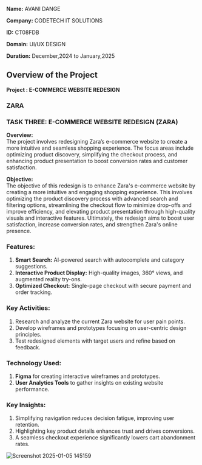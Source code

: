**Name:** AVANI DANGE

**Company:** CODETECH IT SOLUTIONS

**ID:**  CT08FDB

**Domain:** UI/UX DESIGN

**Duration:** December,2024 to January,2025

## Overview of the Project
**Project :  E-COMMERCE WEBSITE REDESIGN**
### ZARA
### **TASK THREE: E-COMMERCE WEBSITE REDESIGN (ZARA)**  

**Overview:**  
The project involves redesigning Zara’s e-commerce website to create a more intuitive and seamless shopping experience. The focus areas include optimizing product discovery, simplifying the checkout process, and enhancing product presentation to boost conversion rates and customer satisfaction.

**Objective:**  
The objective of this redesign is to enhance Zara's e-commerce website by creating a more intuitive and engaging shopping experience. This involves optimizing the product discovery process with advanced search and filtering options, streamlining the checkout flow to minimize drop-offs and improve efficiency, and elevating product presentation through high-quality visuals and interactive features. Ultimately, the redesign aims to boost user satisfaction, increase conversion rates, and strengthen Zara's online presence.

### **Features:**  
1. **Smart Search:** AI-powered search with autocomplete and category suggestions.  
2. **Interactive Product Display:** High-quality images, 360° views, and augmented reality try-ons.  
3. **Optimized Checkout:** Single-page checkout with secure payment and order tracking.  


### **Key Activities:**  
1. Research and analyze the current Zara website for user pain points.  
2. Develop wireframes and prototypes focusing on user-centric design principles.  
3. Test redesigned elements with target users and refine based on feedback.  


### **Technology Used:**  
1. **Figma** for creating interactive wireframes and prototypes.  
2. **User Analytics Tools** to gather insights on existing website performance.  


### **Key Insights:**  
1. Simplifying navigation reduces decision fatigue, improving user retention.  
2. Highlighting key product details enhances trust and drives conversions.  
3. A seamless checkout experience significantly lowers cart abandonment rates.  

![Screenshot 2025-01-05 145159](https://github.com/user-attachments/assets/3b112dbe-1cc6-4499-bdfa-b667ffb17536)
